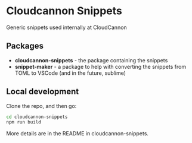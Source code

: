 # Cloudcannon Snippets

Generic snippets used internally at CloudCannon

## Packages

* **cloudcannon-snippets** - the package containing the snippets
* **snippet-maker** - a package to help with converting the snippets from TOML to VSCode (and in the future, sublime)


## Local development

Clone the repo, and then go:

```bash
cd cloudcannon-snippets
npm run build
```

More details are in the README in cloudcannon-snippets.
